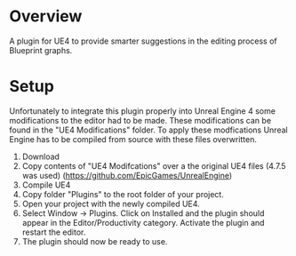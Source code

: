 # Overview
A plugin for UE4 to provide smarter suggestions in the editing process of Blueprint graphs. 

# Setup 
Unfortunately to integrate this plugin properly into Unreal Engine 4 some modifications to the editor had to be made. These modifications can be found in the "UE4 Modifications" folder. To apply these modfications Unreal Engine has to be compiled from source with these files overwritten.  
1. Download  
2. Copy contents of "UE4 Modifcations" over a the original UE4 files (4.7.5 was used) (https://github.com/EpicGames/UnrealEngine)
3. Compile UE4  
4. Copy folder "Plugins" to the root folder of your project.  
5. Open your project with the newly compiled UE4.  
6. Select Window -> Plugins. Click on Installed and the plugin should appear in the Editor/Productivity category. Activate the plugin and restart the editor.  
7. The plugin should now be ready to use.  
